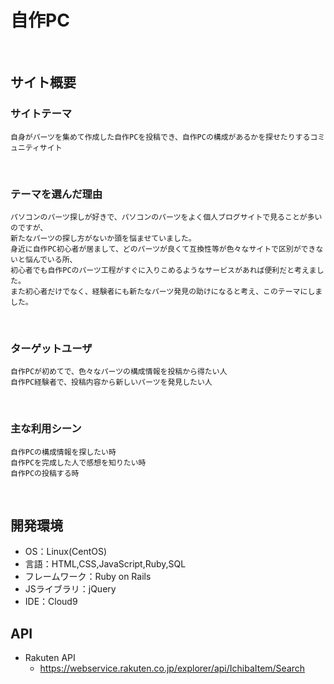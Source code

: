 # 自作PC
​
## サイト概要
### サイトテーマ
    自身がパーツを集めて作成した自作PCを投稿でき、自作PCの構成があるかを探せたりするコミュニティサイト
​
### テーマを選んだ理由
    パソコンのパーツ探しが好きで、パソコンのパーツをよく個人ブログサイトで見ることが多いのですが、
    新たなパーツの探し方がないか頭を悩ませていました。
    身近に自作PC初心者が居まして、どのパーツが良くて互換性等が色々なサイトで区別ができないと悩んでいる所、
    初心者でも自作PCのパーツ工程がすぐに入りこめるようなサービスがあれば便利だと考えました。
    また初心者だけでなく、経験者にも新たなパーツ発見の助けになると考え、このテーマにしました。
​
### ターゲットユーザ
    自作PCが初めてで、色々なパーツの構成情報を投稿から得たい人
    自作PC経験者で、投稿内容から新しいパーツを発見したい人

​
### 主な利用シーン
    自作PCの構成情報を探したい時
    自作PCを完成した人で感想を知りたい時
    自作PCの投稿する時

​
## 開発環境
- OS：Linux(CentOS)
- 言語：HTML,CSS,JavaScript,Ruby,SQL
- フレームワーク：Ruby on Rails
- JSライブラリ：jQuery
- IDE：Cloud9

## API
- Rakuten API
    - https://webservice.rakuten.co.jp/explorer/api/IchibaItem/Search